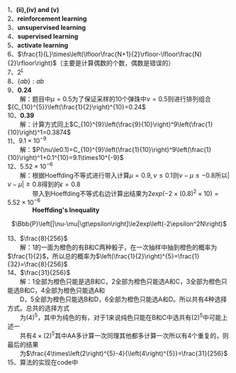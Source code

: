 1、**(ii),(iv) and (v)**  
2、**reinforcement learning**  
3、**unsupervised learning**  
4、**supervised learning**  
5、**activate learning**  
6、$\frac{1}{L}\times\left(\lfloor\frac{N+1}{2}\rfloor-\lfloor\frac{N}{2}\rfloor\right)$（主要是计算偶数的个数，偶数是错误的）  
7、$2^L$  
8、$\lbrace ab\rbrace :ab$  
9、**0.24**  
&emsp;&emsp;解：题目中$\mu=0.5$为了保证采样的10个弹珠中$\nu=0.5$则进行排列组合${C_{10}^{5}}\left(\frac{1}{2}\right)^{10}=0.24$  
10、**0.39**  
&emsp;&emsp;解：计算方式同上$C_{10}^{9}\left(\frac{9}{10}\right)^9\left(\frac{1}{10}\right)^1=0.3874$  
11、$9.1\times10^{-9}$  
&emsp;&emsp;解：$P(\nu\le0.1)=C_{10}^{9}\left(\frac{1}{10}\right)^9\left(\frac{1}{10}\right)^1+0.1^{10}=9.1\times10^{-9}$  
12、$5.52\times10^{-6}$  
&emsp;&emsp;解：根据Hoeffding不等式进行带入计算$\mu=0.9,\nu\le0.1$则$\nu-\mu\le-0.8$所以$|\nu-\mu|\ge0.8$得到的$\epsilon=0.8$  
&emsp;&emsp;&emsp;&emsp;带入到Hoeffding不等式右边计算出结果为$2exp\left(-2\times(0.8)^2\times10\right)=5.52\times10^{-6}$  
&emsp;&emsp;&emsp;&emsp;**Hoeffding's Inequality**  
<p align="center">
$\Bbb{P}\left[|\nu-\mu|\gt\epsilon\right]\le2exp\left(-2\epsilon^2N\right)$
</p>


13、$\frac{8}{256}$  
&emsp;&emsp;解：1的一面为橙色的有B和C两种骰子，在一次抽样中抽到橙色的概率为$\frac{1}{2}$，所以总的概率为$\left(\frac{1}{2}\right)^{5}=\frac{1}{32}=\frac{8}{256}$  
14、$\frac{31}{256}$  
&emsp;&emsp;解：1全部为橙色只能是选B和C，2全部为橙色只能选A和C，3全部为橙色只能选B和C，4全部为橙色只能选A和  
&emsp;&emsp;D，5全部为橙色只能选B和D，6全部为橙色只能选A和D。所以共有4种选择方式。总共的选择方式  
&emsp;&emsp;为$\left(4\right)^{5}$，其中为纯色的有，对于1来说纯色只能在B和C中选共有$\left(2\right)^{5}$中可能上述一  
&emsp;&emsp;共有$4\times\left(2\right)^{5}$其中AA多计算一次同理其他都多计算一次所以有$4$个重复的，则最后的结果  
&emsp;&emsp;为$\frac{4\times\left(2\right)^{5}-4}{\left(4\right)^{5}}=\frac{31}{256}$  
15、算法的实现在code中

